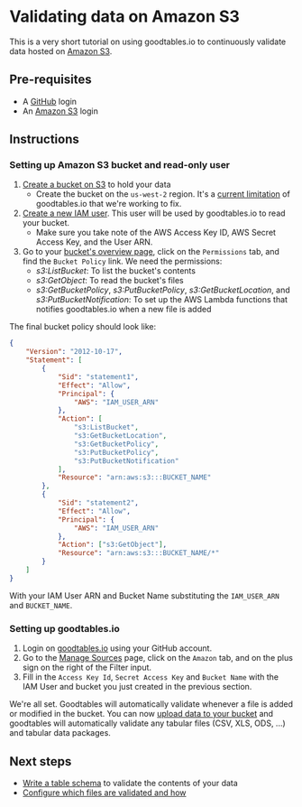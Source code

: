 # Validating data on Amazon S3

This is a very short tutorial on using goodtables.io to continuously validate data hosted on [Amazon S3][s3].

## Pre-requisites

* A [GitHub][github] login
* An [Amazon S3][s3] login

## Instructions

### Setting up Amazon S3 bucket and read-only user

1. [Create a bucket on S3][howto-s3bucket] to hold your data
    * Create the bucket on the `us-west-2` region. It's a [current limitation][s3-region-bug] of goodtables.io that we're working to fix.
1. [Create a new IAM user][howto-iamuser]. This user will be used by goodtables.io to read your bucket.
    * Make sure you take note of the AWS Access Key ID, AWS Secret Access Key, and the User ARN.
1. Go to your [bucket's overview page][bucket-overview], click on the `Permissions` tab, and find the `Bucket Policy` link. We need the permissions:
    * _s3:ListBucket_: To list the bucket's contents
    * _s3:GetObject_: To read the bucket's files
    * _s3:GetBucketPolicy_, _s3:PutBucketPolicy_, _s3:GetBucketLocation_, and _s3:PutBucketNotification_: To set up the AWS Lambda functions that notifies goodtables.io when a new file is added

The final bucket policy should look like:

```json
{
    "Version": "2012-10-17",
    "Statement": [
        {
            "Sid": "statement1",
            "Effect": "Allow",
            "Principal": {
                "AWS": "IAM_USER_ARN"
            },
            "Action": [
                "s3:ListBucket",
                "s3:GetBucketLocation",
                "s3:GetBucketPolicy",
                "s3:PutBucketPolicy",
                "s3:PutBucketNotification"
            ],
            "Resource": "arn:aws:s3:::BUCKET_NAME"
        },
        {
            "Sid": "statement2",
            "Effect": "Allow",
            "Principal": {
                "AWS": "IAM_USER_ARN"
            },
            "Action": ["s3:GetObject"],
            "Resource": "arn:aws:s3:::BUCKET_NAME/*"
        }
    ]
}
```

With your IAM User ARN and Bucket Name substituting the `IAM_USER_ARN` and `BUCKET_NAME`.

### Setting up goodtables.io

1. Login on [goodtables.io][gtio] using your GitHub account.
1. Go to the [Manage Sources][gtio-managesources] page, click on the `Amazon` tab, and on the plus sign on the right of the Filter input.
1. Fill in the `Access Key Id`, `Secret Access Key` and `Bucket Name` with the IAM User and bucket you just created in the previous section.

We're all set. Goodtables will automatically validate whenever a file is added or modified in the bucket. You can now [upload data to your bucket][howto-s3upload] and goodtables will automatically validate any tabular files (CSV, XLS, ODS, ...) and tabular data packages.

## Next steps

* [Write a table schema][gtio-dataschema] to validate the contents of your data
* [Configure which files are validated and how][gtio-configuring]

[gtio]: https://goodtables.io/ "Goodtables.io"
[github]: https://github.com/ "GitHub"
[s3]: https://aws.amazon.com/s3/ "Amazon S3"
[s3-region-bug]: https://github.com/frictionlessdata/goodtables.io/issues/136 "Can't add S3 bucket with other region that Oregon (us-west-2)"
[howto-s3bucket]: https://docs.aws.amazon.com/AmazonS3/latest/user-guide/create-bucket.html "How do I create an S3 Bucket?"
[howto-s3upload]: https://docs.aws.amazon.com/AmazonS3/latest/user-guide/upload-objects.html "How do I upload files and folders to an S3 Bucket?"
[howto-iamuser]: http://docs.aws.amazon.com/IAM/latest/UserGuide/id_users_create.html?icmpid=docs_iam_console "Create an IAM User in your AWS account"
[bucket-overview]: https://s3.console.aws.amazon.com/s3/buckets/ "Amazon S3 Bucket list"
[gh-new-repo]: https://help.github.com/articles/create-a-repo/ "GitHub: Create new repository tutorial"
[gtio-managesources]: https://goodtables.io/settings "Goodtables.io: Manage sources"
[datapackage]: https://frictionlessdata.io/data-packages/ "Data Package"
[gtio-dataschema]: writing_data_schema.html "Writing a data schema"
[gtio-configuring]: configuring.html "Configuring goodtables.io"
